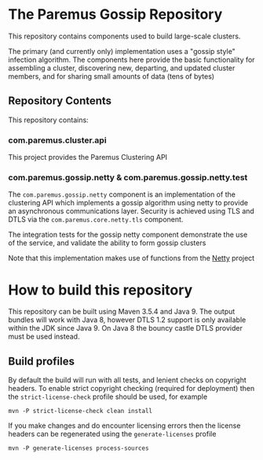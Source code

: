 # The Paremus Gossip Repository

This repository contains components used to build large-scale clusters.

The primary (and currently only) implementation uses a "gossip style" infection algorithm. The components here provide the basic functionality for assembling a cluster, discovering new, departing, and updated cluster members, and for sharing small amounts of data (tens of bytes)

## Repository Contents

This repository contains:

### com.paremus.cluster.api

This project provides the Paremus Clustering API

### com.paremus.gossip.netty & com.paremus.gossip.netty.test

The `com.paremus.gossip.netty` component is an implementation of the clustering API which implements a gossip algorithm using netty to provide an asynchronous communications layer. Security is achieved using TLS and DTLS via the `com.paremus.core.netty.tls` component.

The integration tests for the gossip netty component demonstrate the use of the service, and validate the ability to form gossip clusters

Note that this implementation makes use of functions from the [Netty](https://netty.io) project

# How to build this repository

This repository can be built using Maven 3.5.4 and Java 9. The output bundles will work with Java 8, however DTLS 1.2 support is only available within the JDK since Java 9. On Java 8 the bouncy castle DTLS provider must be used instead. 

## Build profiles

By default the build will run with all tests, and lenient checks on copyright headers. To enable strict copyright checking (required for deployment) then the `strict-license-check` profile should be used, for example

    mvn -P strict-license-check clean install

If you make changes and do encounter licensing errors then the license headers can be regenerated using the `generate-licenses` profile

    mvn -P generate-licenses process-sources
